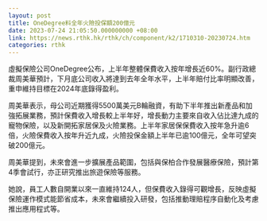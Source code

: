 ```yaml
---
layout: post
title: OneDegree料全年火險投保額200億元
date: 2023-07-24 21:05:50.000000000 +08:00
link: https://news.rthk.hk/rthk/ch/component/k2/1710310-20230724.htm
categories: rthk
---
```


虛擬保險公司OneDegree公布，上半年整體保費收入按年增長近60%。副行政總裁周美華預計，下月底公司收入將達到去年全年水平，上半年賠付比率明顯改善，重申維持目標在2024年底錄得盈利。

周美華表示，母公司近期獲得5500萬美元B輪融資，有助下半年推出新產品和加強拓展業務，預計保費收入增長較上半年好，增長動力主要來自收入佔比達九成的寵物保險，以及新開拓家居保及火險業務。上半年家居保保費收入按年急升逾6倍，火險保費收入按年升近九成，火險投保金額上半年已逾100億元，全年可望突破200億元。

周美華提到，未來會進一步擴展產品範圍，包括與保柏合作發展醫療保險，預計第4季會試行，亦正研究推出旅遊保險等服務。

她說，員工人數自開業以來一直維持124人，但保費收入錄得可觀增長，反映虛擬保險運作模式能節省成本，未來會繼續投入研發，包括推動理賠程序自動化及考慮推出應用程式等。
